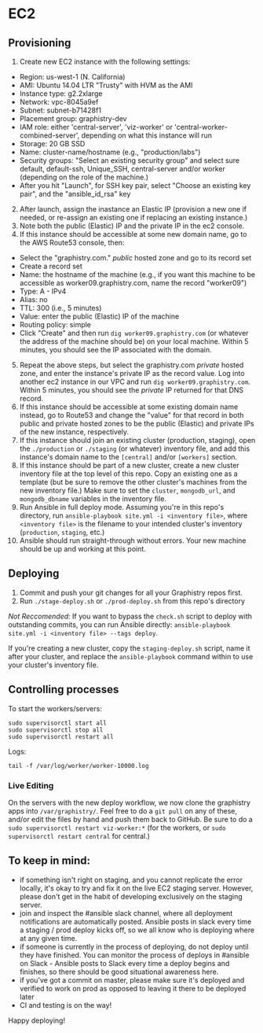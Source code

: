 # EC2

## Provisioning

1. Create new EC2 instance with the following settings:
 * Region: us-west-1 (N. California)
 * AMI: Ubuntu 14.04 LTR "Trusty" with HVM as the AMI
 * Instance type: g2.2xlarge
 * Network: vpc-8045a9ef
 * Subnet: subnet-b71428f1
 * Placement group: graphistry-dev
 * IAM role: either 'central-server', 'viz-worker' or 'central-worker-combined-server', depending on what this instance will run
 * Storage: 20 GB SSD
 * Name: cluster-name/hostname (e.g., "production/labs")
 * Security groups: "Select an existing security group" and select sure default, default-ssh, Unique_SSH, central-server and/or worker (depending on the role of the machine.)
 * After you hit "Launch", for SSH key pair, select "Choose an existing key pair", and the "ansible\_id\_rsa" key
2. After launch, assign the inastance an Elastic IP (provision a new one if needed, or re-assign an existing one if replacing an existing instance.)
3. Note both the public (Elastic) IP and the private IP in the ec2 console.
4. If this instance should be accessible at some new domain name, go to the AWS Route53 console, then:
  * Select the "graphistry.com." *public* hosted zone and go to its record set
  * Create a record set
  * Name: the hostname of the machine (e.g., if you want this machine to be accessible as worker09.graphistry.com, name the record "worker09")
  * Type: A - IPv4
  * Alias: no
  * TTL: 300 (i.e., 5 minutes)
  * Value: enter the public (Elastic) IP of the machine
  * Routing policy: simple
  * Click "Create" and then run `dig worker09.graphistry.com` (or whatever the address of the machine should be) on your local machine. Within 5 minutes, you should see the IP associated with the domain.
5. Repeat the above steps, but select the graphistry.com *private* hosted zone, and enter the instance's private IP as the record value. Log into another ec2 instance in our VPC and run `dig worker09.graphistry.com`. Within 5 minutes, you should see the *private* IP returned for that DNS record.
6. If this instance should be accessible at some existing domain name instead, go to Route53 and change the "value" for that record in both public and private hosted zones to be the public (Elastic) and private IPs of the new instance, respectively.
7. If this instance should join an existing cluster (production, staging), open the `./production` or `./staging` (or whatever) inventory file, and add this instance's domain name to the `[central]` and/or `[workers]` section.
8. If this instance should be part of a new cluster, create a new cluster inventory file at the top level of this repo. Copy an existing one as a template (but be sure to remove the other cluster's machines from the new inventory file.) Make sure to set the `cluster`, `mongodb_url`, and `mongodb_dbname` variables in the inventory file.
9. Run Ansible in full deploy mode. Assuming you're in this repo's directory, run `ansible-playbook site.yml -i <inventory file>`, where `<inventory file>` is the filename to your intended cluster's inventory (`production`, `staging`, etc.)
10. Ansible should run straight-through without errors. Your new machine should be up and working at this point.


## Deploying

1. Commit and push your git changes for all your Graphistry repos first.
2. Run `./stage-deploy.sh` or `./prod-deploy.sh` from this repo's directory

*Not Reccomended:* If you want to bypass the `check.sh` script to deploy with outstanding commits, you can run Ansible directly: `ansible-playbook site.yml -i <inventory file> --tags deploy`.

If you're creating a new cluster, copy the `staging-deploy.sh` script, name it after your cluster, and replace the `ansible-playbook` command within to use your cluster's inventory file.


## Controlling processes

To start the workers/servers:
```
sudo supervisorctl start all
sudo supervisorctl stop all
sudo supervisorctl restart all
```

Logs:

`tail -f /var/log/worker/worker-10000.log`


### Live Editing

On the servers with the new deploy workflow, we now clone the graphistry apps into `/var/graphistry/`. Feel free to do a `git pull` on any of these, and/or edit the files by hand and push them back to GitHub. Be sure to do a `sudo supervisorctl restart viz-worker:*` (for the workers, or `sudo supervisorctl restart central` for central.)


## To keep in mind:
- if something isn't right on staging, and you cannot replicate the error locally, it's okay to try and fix it on the live EC2 staging server. However, please don't get in the habit of developing exclusively on the staging server.
- join and inspect the #ansible slack channel, where all deployment notifications are automatically posted. Ansible posts in slack every time a staging / prod deploy kicks off, so we all know who is deploying where at any given time.
- if someone is currently in the process of deploying, do not deploy until they have finished. You can monitor the process of deploys in #ansible on Slack - Ansible posts to Slack every time a deploy begins and finishes, so there should be good situational awareness here.
- if you've got a commit on master, please make sure it's deployed and verified to work on prod as opposed to leaving it there to be deployed later
- CI and testing is on the way!

Happy deploying!
